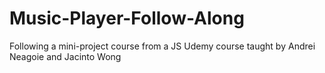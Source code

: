 # Music-Player-Follow-Along
Following a mini-project course from a JS Udemy course taught by Andrei Neagoie and Jacinto Wong
